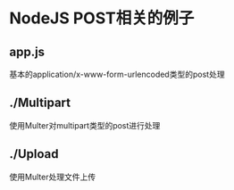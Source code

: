 # NodeJS POST相关的例子
## app.js

基本的application/x-www-form-urlencoded类型的post处理
## ./Multipart

使用Multer对multipart类型的post进行处理

## ./Upload

使用Multer处理文件上传
